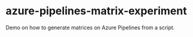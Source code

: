 # azure-pipelines-matrix-experiment
Demo on how to generate matrices on Azure Pipelines from a script.
